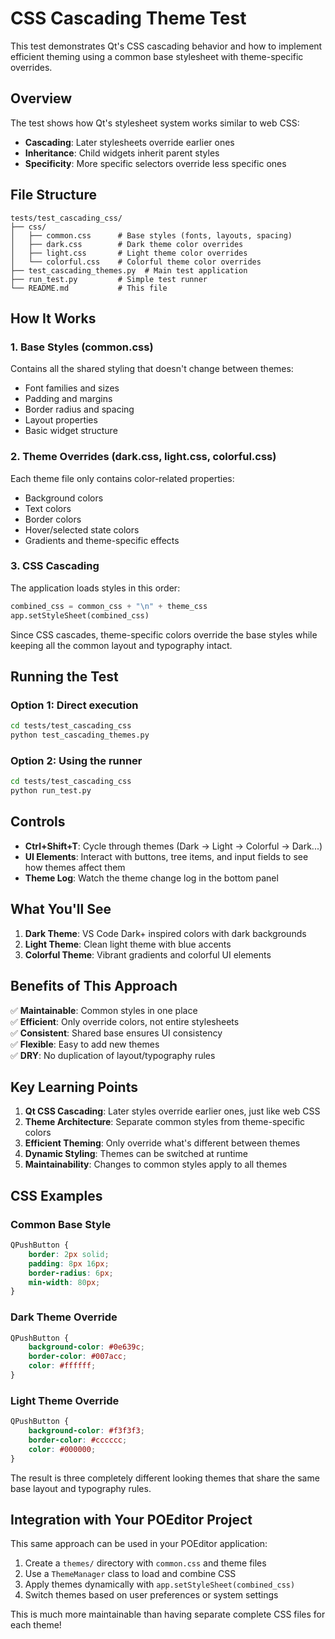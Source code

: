 # CSS Cascading Theme Test

This test demonstrates Qt's CSS cascading behavior and how to implement efficient theming using a common base stylesheet with theme-specific overrides.

## Overview

The test shows how Qt's stylesheet system works similar to web CSS:
- **Cascading**: Later stylesheets override earlier ones
- **Inheritance**: Child widgets inherit parent styles
- **Specificity**: More specific selectors override less specific ones

## File Structure

```
tests/test_cascading_css/
├── css/
│   ├── common.css      # Base styles (fonts, layouts, spacing)
│   ├── dark.css        # Dark theme color overrides
│   ├── light.css       # Light theme color overrides
│   └── colorful.css    # Colorful theme color overrides
├── test_cascading_themes.py  # Main test application
├── run_test.py         # Simple test runner
└── README.md           # This file
```

## How It Works

### 1. Base Styles (common.css)
Contains all the shared styling that doesn't change between themes:
- Font families and sizes
- Padding and margins
- Border radius and spacing
- Layout properties
- Basic widget structure

### 2. Theme Overrides (dark.css, light.css, colorful.css)
Each theme file only contains color-related properties:
- Background colors
- Text colors
- Border colors
- Hover/selected state colors
- Gradients and theme-specific effects

### 3. CSS Cascading
The application loads styles in this order:
```python
combined_css = common_css + "\n" + theme_css
app.setStyleSheet(combined_css)
```

Since CSS cascades, theme-specific colors override the base styles while keeping all the common layout and typography intact.

## Running the Test

### Option 1: Direct execution
```bash
cd tests/test_cascading_css
python test_cascading_themes.py
```

### Option 2: Using the runner
```bash
cd tests/test_cascading_css
python run_test.py
```

## Controls

- **Ctrl+Shift+T**: Cycle through themes (Dark → Light → Colorful → Dark...)
- **UI Elements**: Interact with buttons, tree items, and input fields to see how themes affect them
- **Theme Log**: Watch the theme change log in the bottom panel

## What You'll See

1. **Dark Theme**: VS Code Dark+ inspired colors with dark backgrounds
2. **Light Theme**: Clean light theme with blue accents
3. **Colorful Theme**: Vibrant gradients and colorful UI elements

## Benefits of This Approach

✅ **Maintainable**: Common styles in one place  
✅ **Efficient**: Only override colors, not entire stylesheets  
✅ **Consistent**: Shared base ensures UI consistency  
✅ **Flexible**: Easy to add new themes  
✅ **DRY**: No duplication of layout/typography rules  

## Key Learning Points

1. **Qt CSS Cascading**: Later styles override earlier ones, just like web CSS
2. **Theme Architecture**: Separate common styles from theme-specific colors
3. **Efficient Theming**: Only override what's different between themes
4. **Dynamic Styling**: Themes can be switched at runtime
5. **Maintainability**: Changes to common styles apply to all themes

## CSS Examples

### Common Base Style
```css
QPushButton {
    border: 2px solid;
    padding: 8px 16px;
    border-radius: 6px;
    min-width: 80px;
}
```

### Dark Theme Override
```css
QPushButton {
    background-color: #0e639c;
    border-color: #007acc;
    color: #ffffff;
}
```

### Light Theme Override  
```css
QPushButton {
    background-color: #f3f3f3;
    border-color: #cccccc;
    color: #000000;
}
```

The result is three completely different looking themes that share the same base layout and typography rules.

## Integration with Your POEditor Project

This same approach can be used in your POEditor application:

1. Create a `themes/` directory with `common.css` and theme files
2. Use a `ThemeManager` class to load and combine CSS
3. Apply themes dynamically with `app.setStyleSheet(combined_css)`
4. Switch themes based on user preferences or system settings

This is much more maintainable than having separate complete CSS files for each theme!

